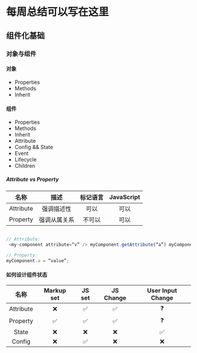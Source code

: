 # 每周总结可以写在这里

## 组件化基础

### 对象与组件

#### 对象

- Properties
- Methods
- Inherit

#### 组件

- Properties
- Methods
- Inherit
- Attribute
- Config && State
- Event
- Lifecycle
- Children

##### Attribute vs Property

|   名称    |     描述     | 标记语言 | JavaScript |
| :-------: | :----------: | :------: | :--------: |
| Attribute |  强调描述性  |   可以   |    可以    |
| Property  | 强调从属关系 |  不可以  |    可以    |

```js

// Attribute:
 <my-component attribute=“v” /> myComponent.getAttribute(“a”) myComponent.setAttribute(“a”,“value”);

// Property:
myComponent.a = “value”;
```

#### 如何设计组件状态

|   名称    | Markup set | JS set | JS Change | User Input Change |
| :-------: | :--------: | :----: | :-------: | :---------------: |
| Attribute |     ❌     |   ✅   |    ✅     |        ❓         |
| Property  |     ✅     |   ✅   |    ✅     |        ❓         |
|   State   |     ❌     |   ❌   |    ❌     |        ✅         |
|  Config   |     ❌     |   ✅   |    ❌     |        ❌         |


